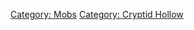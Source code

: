 [Category: Mobs](Category:_Mobs "wikilink") [Category: Cryptid
Hollow](Category:_Cryptid_Hollow "wikilink")
